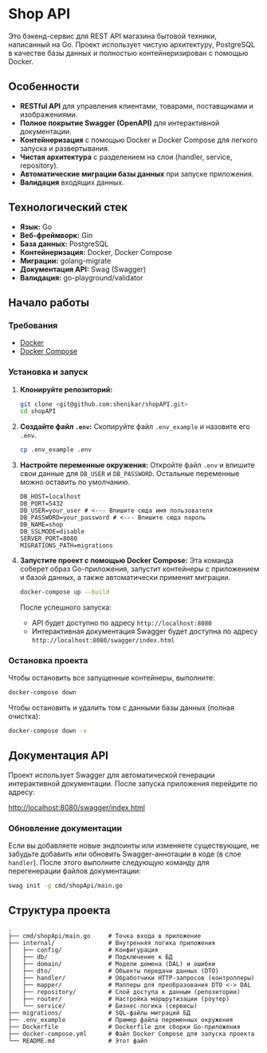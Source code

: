 # Shop API

Это бэкенд-сервис для REST API магазина бытовой техники, написанный на Go. Проект использует чистую архитектуру, PostgreSQL в качестве базы данных и полностью контейнеризирован с помощью Docker.

## Особенности

- **RESTful API** для управления клиентами, товарами, поставщиками и изображениями.
- **Полное покрытие Swagger (OpenAPI)** для интерактивной документации.
- **Контейнеризация** с помощью Docker и Docker Compose для легкого запуска и развертывания.
- **Чистая архитектура** с разделением на слои (handler, service, repository).
- **Автоматические миграции базы данных** при запуске приложения.
- **Валидация** входящих данных.

## Технологический стек

- **Язык:** Go
- **Веб-фреймворк:** Gin
- **База данных:** PostgreSQL
- **Контейнеризация:** Docker, Docker Compose
- **Миграции:** golang-migrate
- **Документация API:** Swag (Swagger)
- **Валидация:** go-playground/validator

## Начало работы

### Требования

- [Docker](https://www.docker.com/get-started)
- [Docker Compose](https://docs.docker.com/compose/install/)

### Установка и запуск

1.  **Клонируйте репозиторий:**
    ```bash
    git clone <git@github.com:shenikar/shopAPI.git>
    cd shopAPI
    ```

2.  **Создайте файл `.env`:**
    Скопируйте файл `.env_example` и назовите его `.env`.
    ```bash
    cp .env_example .env
    ```

3.  **Настройте переменные окружения:**
    Откройте файл `.env` и впишите свои данные для `DB_USER` и `DB_PASSWORD`. Остальные переменные можно оставить по умолчанию.
    ```env
    DB_HOST=localhost
    DB_PORT=5432
    DB_USER=your_user # <--- Впишите сюда имя пользователя
    DB_PASSWORD=your_password # <--- Впишите сюда пароль
    DB_NAME=shop
    DB_SSLMODE=disable
    SERVER_PORT=8080
    MIGRATIONS_PATH=migrations
    ```

4.  **Запустите проект с помощью Docker Compose:**
    Эта команда соберет образ Go-приложения, запустит контейнеры с приложением и базой данных, а также автоматически применит миграции.
    ```bash
    docker-compose up --build
    ```

    После успешного запуска:
    - API будет доступно по адресу `http://localhost:8080`
    - Интерактивная документация Swagger будет доступна по адресу `http://localhost:8080/swagger/index.html`

### Остановка проекта

Чтобы остановить все запущенные контейнеры, выполните:
```bash
docker-compose down
```

Чтобы остановить и удалить том с данными базы данных (полная очистка):
```bash
docker-compose down -v
```

## Документация API

Проект использует Swagger для автоматической генерации интерактивной документации. После запуска приложения перейдите по адресу:

[http://localhost:8080/swagger/index.html](http://localhost:8080/swagger/index.html)

### Обновление документации

Если вы добавляете новые эндпоинты или изменяете существующие, не забудьте добавить или обновить Swagger-аннотации в коде (в слое `handler`). После этого выполните следующую команду для перегенерации файлов документации:

```bash
swag init -g cmd/shopApi/main.go
```

## Структура проекта

```
.
├── cmd/shopApi/main.go     # Точка входа в приложение
├── internal/               # Внутренняя логика приложения
│   ├── config/             # Конфигурация
│   ├── db/                 # Подключение к БД
│   ├── domain/             # Модели домена (DAL) и ошибки
│   ├── dto/                # Объекты передачи данных (DTO)
│   ├── handler/            # Обработчики HTTP-запросов (контроллеры)
│   ├── mapper/             # Мапперы для преобразования DTO <-> DAL
│   ├── repository/         # Слой доступа к данным (репозитории)
│   ├── router/             # Настройка маршрутизации (роутер)
│   └── service/            # Бизнес-логика (сервисы)
├── migrations/             # SQL-файлы миграций БД
├── .env_example            # Пример файла переменных окружения
├── Dockerfile              # Dockerfile для сборки Go-приложения
├── docker-compose.yml      # Файл Docker Compose для запуска проекта
└── README.md               # Этот файл